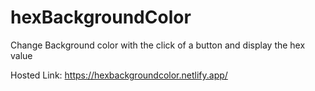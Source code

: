 # hexBackgroundColor
Change Background color with the click of a  button and display the hex value

Hosted Link: https://hexbackgroundcolor.netlify.app/
